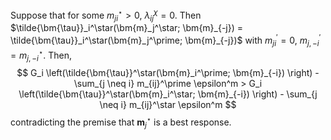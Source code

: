 Suppose that for some $m_{ji}^\star > 0$, $\lambda_{ij}^{\chi} = 0$. Then $\tilde{\bm{\tau}}_i^\star(\bm{m}_j^\star; \bm{m}_{-j}) = \tilde{\bm{\tau}}_i^\star(\bm{m}_j^\prime; \bm{m}_{-j})$ with $m_{ji}^\prime = 0$, $m_{j, -i}^\prime = m_{j, -i}^\star$. Then,
$$
G_i \left(\tilde{\bm{\tau}}^\star(\bm{m}_i^\prime; \bm{m}_{-i}) \right) - \sum_{j \neq i} m_{ij}^\prime \epsilon^m > G_i \left(\tilde{\bm{\tau}}^\star(\bm{m}_i^\star; \bm{m}_{-i}) \right) - \sum_{j \neq i} m_{ij}^\star \epsilon^m
$$
contradicting the premise that $\bm{m}_j^\star$ is a best response.